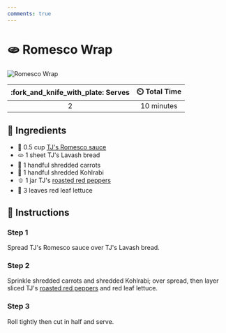```yaml
---
comments: true
---
```

# :flatbread: Romesco Wrap

![Romesco Wrap](../assets/images/romesco-wrap.jpg)

| :fork_and_knife_with_plate: Serves | :timer_clock: Total Time |
|:----------------------------------:|:-----------------------: |
| 2 | 10 minutes |

## :salt: Ingredients

- :tomato: 0.5 cup [TJ's Romesco sauce][1]
- :flatbread: 1 sheet TJ's Lavash bread
- :carrot: 1 handful shredded carrots
- :leafy_green: 1 handful shredded Kohlrabi
- :bell_pepper: 1 jar TJ's [roasted red peppers][2]
- :leafy_green: 3 leaves red leaf lettuce

## :pencil: Instructions

### Step 1

Spread TJ's Romesco sauce over TJ's Lavash bread.

### Step 2

Sprinkle shredded carrots and shredded Kohlrabi; over spread, then layer sliced TJ's [roasted red peppers][2] and red
leaf lettuce.

### Step 3

Roll tightly then cut in half and serve.

[1]: <../mexican/roasted-cauliflower-tacos-with-chipotle-romesco.md#sauce>
[2]: <../ingredients/roasted-red-peppers.md>
